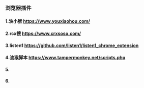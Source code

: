 







### 浏览器插件


#### 1.油小猴 https://www.youxiaohou.com/

#### 2.rcx搜  https://www.crxsoso.com/
#### 3.listen1 https://github.com/listen1/listen1_chrome_extension
#### 4.油猴脚本 https://www.tampermonkey.net/scripts.php
#### 5.
#### 6.

